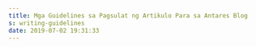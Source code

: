 ```yaml
---
title: Mga Guidelines sa Pagsulat ng Artikulo Para sa Antares Blog
s: writing-guidelines
date: 2019-07-02 19:31:33
---
```

